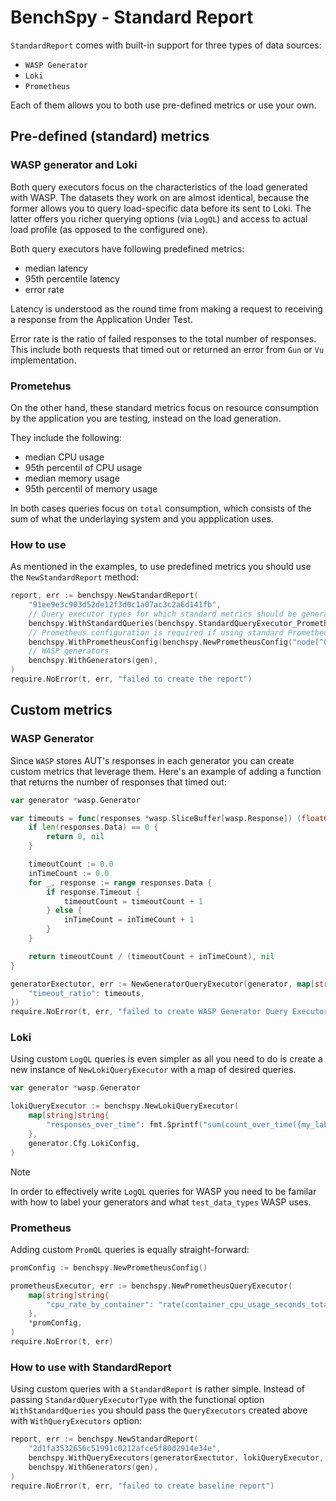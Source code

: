 # BenchSpy - Standard Report

`StandardReport` comes with built-in support for three types of data sources:
* `WASP Generator`
* `Loki`
* `Prometheus`

Each of them allows you to both use pre-defined metrics or use your own.

## Pre-defined (standard) metrics

### WASP generator and Loki
Both query executors focus on the characteristics of the load generated with WASP.
The datasets they work on are almost identical, because the former allows you to query load-specific
data before its sent to Loki. The latter offers you richer querying options (via `LogQL`) and access
to actual load profile (as opposed to the configured one).

Both query executors have following predefined metrics:
* median latency
* 95th percentile latency
* error rate

Latency is understood as the round time from making a request to receiving a response
from the Application Under Test.

Error rate is the ratio of failed responses to the total number of responses. This include
both requests that timed out or returned an error from `Gun` or `Vu` implementation.

### Prometehus
On the other hand, these standard metrics focus on resource consumption by the application you are testing,
instead on the load generation.

They include the following:
* median CPU usage
* 95th percentil of CPU usage
* median memory usage
* 95th percentil of memory usage

In both cases queries focus on `total` consumption, which consists of the sum of what the underlaying system and
you appplication uses.

### How to use
As mentioned in the examples, to use predefined metrics you should use the `NewStandardReport` method:
```go
report, err := benchspy.NewStandardReport(
    "91ee9e3c903d52de12f3d0c1a07ac3c2a6d141fb",
    // Query executor types for which standard metrics should be generated
    benchspy.WithStandardQueries(benchspy.StandardQueryExecutor_Prometheus, benchspy.StandardQueryExecutor_Loki),
    // Prometheus configuration is required if using standard Prometheus metrics
    benchspy.WithPrometheusConfig(benchspy.NewPrometheusConfig("node[^0]")),
    // WASP generators
    benchspy.WithGenerators(gen),
)
require.NoError(t, err, "failed to create the report")
```

## Custom metrics
### WASP Generator
Since `WASP` stores AUT's responses in each generator you can create custom metrics that leverage them. Here's an example
of adding a function that returns the number of responses that timed out:
```go
var generator *wasp.Generator

var timeouts = func(responses *wasp.SliceBuffer[wasp.Response]) (float64, error) {
    if len(responses.Data) == 0 {
        return 0, nil
    }

    timeoutCount := 0.0
    inTimeCount := 0.0
    for _, response := range responses.Data {
        if response.Timeout {
            timeoutCount = timeoutCount + 1
        } else {
            inTimeCount = inTimeCount + 1
        }
    }

    return timeoutCount / (timeoutCount + inTimeCount), nil
}

generatorExectutor, err := NewGeneratorQueryExecutor(generator, map[string]GeneratorQueryFn{
    "timeout_ratio": timeouts,
})
require.NoError(t, err, "failed to create WASP Generator Query Executor")
```

### Loki
Using custom `LogQL` queries is even simpler as all you need to do is create a new instance of
`NewLokiQueryExecutor` with a map of desired queries.
```go
var generator *wasp.Generator

lokiQueryExecutor := benchspy.NewLokiQueryExecutor(
    map[string]string{
        "responses_over_time": fmt.Sprintf("sum(count_over_time({my_label=~\"%s\", test_data_type=~\"responses\", gen_name=~\"%s\"} [1s])) by (node_id, go_test_name, gen_name)", label, gen.Cfg.GenName),
    },
    generator.Cfg.LokiConfig,
)
```
> [!NOTE]
> In order to effectively write `LogQL` queries for WASP you need to be familar with how to label
> your generators and what `test_data_types` WASP uses.

### Prometheus
Adding custom `PromQL` queries is equally straight-forward:
```go
promConfig := benchspy.NewPrometheusConfig()

prometheusExecutor, err := benchspy.NewPrometheusQueryExecutor(
    map[string]string{
        "cpu_rate_by_container": "rate(container_cpu_usage_seconds_total{name=~\"chainlink.*\"}[5m])[30m:1m]",
    },
    *promConfig,
)
require.NoError(t, err)
```

### How to use with StandardReport
Using custom queries with a `StandardReport` is rather simple. Instead of passing `StandardQueryExecutorType` with the
functional option `WithStandardQueries` you should pass the `QueryExecutors` created above with `WithQueryExecutors` option:
```go
report, err := benchspy.NewStandardReport(
    "2d1fa3532656c51991c0212afce5f80d2914e34e",
    benchspy.WithQueryExecutors(generatorExectutor, lokiQueryExecutor, prometheusExecutor),
    benchspy.WithGenerators(gen),
)
require.NoError(t, err, "failed to create baseline report")